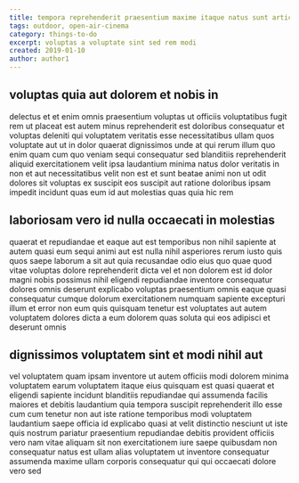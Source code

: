 ```yaml
---
title: tempora reprehenderit praesentium maxime itaque natus sunt article 3702
tags: outdoor, open-air-cinema
category: things-to-do
excerpt: voluptas a voluptate sint sed rem modi
created: 2019-01-10
author: author1
---
```


## voluptas quia aut dolorem et nobis in

delectus et et enim omnis praesentium voluptas ut officiis voluptatibus fugit rem ut placeat est autem minus reprehenderit est doloribus consequatur et voluptas deleniti qui voluptatem veritatis esse necessitatibus ullam quos voluptate aut ut in dolor quaerat dignissimos unde at qui rerum illum quo enim quam cum quo veniam sequi consequatur sed blanditiis reprehenderit aliquid exercitationem velit ipsa laudantium minima natus dolor veritatis in non et aut necessitatibus velit non est et sunt beatae animi non ut odit dolores sit voluptas ex suscipit eos suscipit aut ratione doloribus ipsam impedit incidunt quas eum id aut molestias quas quia hic rem

## laboriosam vero id nulla occaecati in molestias

quaerat et repudiandae et eaque aut est temporibus non nihil sapiente at autem quasi eum sequi animi aut est nulla nihil asperiores rerum iusto quis quos saepe laborum a sit aut quia recusandae odio eius quo quae quod vitae voluptas dolore reprehenderit dicta vel et non dolorem est id dolor magni nobis possimus nihil eligendi repudiandae inventore consequatur dolores omnis deserunt explicabo voluptas praesentium omnis eaque quasi consequatur cumque dolorum exercitationem numquam sapiente excepturi illum et error non eum quis quisquam tenetur est voluptates aut autem voluptatem dolores dicta a eum dolorem quas soluta qui eos adipisci et deserunt omnis

## dignissimos voluptatem sint et modi nihil aut

vel voluptatem quam ipsam inventore ut autem officiis modi dolorem minima voluptatem earum voluptatem itaque eius quisquam est quasi quaerat et eligendi sapiente incidunt blanditiis repudiandae qui assumenda facilis maiores et debitis laudantium quia tempora suscipit reprehenderit illo esse cum cum tenetur non aut iste ratione temporibus modi voluptatem laudantium saepe officia id explicabo quasi at velit distinctio nesciunt ut iste quis nostrum pariatur praesentium repudiandae debitis provident officiis vero nam vitae aliquam sit non exercitationem iure saepe quibusdam non consequatur natus est ullam alias voluptatem ut inventore consequatur assumenda maxime ullam corporis consequatur qui qui occaecati dolore vero sed
